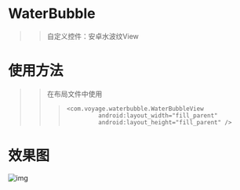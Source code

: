 # WaterBubble
>> 自定义控件：安卓水波纹View
# 使用方法
>> 在布局文件中使用
>>>		<com.voyage.waterbubble.WaterBubbleView
>>>      		 android:layout_width="fill_parent"
>>>       		 android:layout_height="fill_parent" />
# 效果图
![img](https://github.com/w19961009/WaterBubble/raw/master/WaterBubble/screenshots/GIF.gif)